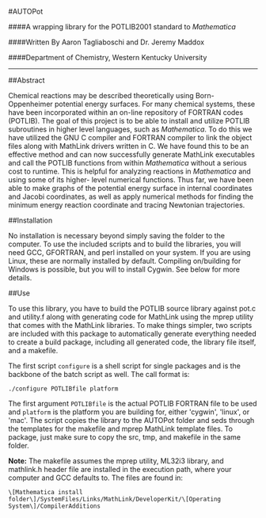 #AUTOPot

####A wrapping library for the POTLIB2001 standard to *Mathematica*

####Written By Aaron Tagliaboschi and Dr. Jeremy Maddox

####Department of Chemistry, Western Kentucky University

***

##Abstract

Chemical reactions may be described theoretically using Born-Oppenheimer
potential energy surfaces. For many chemical systems, these have been
incorporated within an on-line repository of FORTRAN codes (POTLIB). The goal
of this project is to be able to install and utilize POTLIB subroutines in
higher level languages, such as *Mathematica*. To do this we have utilized the
GNU C compiler and FORTRAN compiler to link the object files along with
MathLink drivers written in C. We have found this to be an effective method and
can now successfully generate MathLink executables and call the POTLIB
functions from within *Mathematica* without a serious cost to runtime. This is
helpful for analyzing reactions in *Mathematica* and using some of its higher-
level numerical functions. Thus far, we have been able to make graphs of the
potential energy surface in internal coordinates and Jacobi coordinates, as
well as apply numerical methods for finding the minimum energy reaction
coordinate and tracing Newtonian trajectories.

##Installation

No installation is necessary beyond simply saving the folder to the computer.
To use the included scripts and to build the libraries, you will need GCC,
GFORTRAN, and perl installed on your system. If you are using Linux, these are
normally installed by default. Compiling on/building for Windows is possible,
but you will to install Cygwin. See below for more details.

##Use

To use this library, you have to build the POTLIB source library against pot.c
and utility.f along with generating code for MathLink using the mprep utility
that comes with the MathLink libraries. To make things simpler, two scripts are
included with this package to automatically generate everything needed to
create a build package, including all generated code, the library file itself,
and a makefile.

The first script `configure` is a shell script for single packages and is
the backbone of the batch script as well. The call format is:

    ./configure POTLIBfile platform
    
The first argument `POTLIBfile` is the actual POTLIB FORTRAN file to be used
and `platform` is the platform you are building for, either 'cygwin', 'linux',
or 'mac'. The script copies the library to the AUTOPot folder and seds through
the templates for the makefile and mprep MathLink template files. To package,
just make sure to copy the src, tmp, and makefile in the same folder.

**Note:** The makefile assumes the mprep utility, ML32i3 library, and
mathlink.h header file are installed in the execution path, where your computer
and GCC defaults to. The files are found in:

    \[Mathematica install folder\]/SystemFiles/Links/MathLink/DeveloperKit/\[Operating System\]/CompilerAdditions


